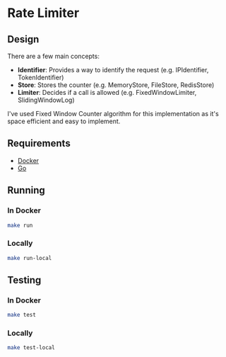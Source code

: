# Rate Limiter

## Design

There are a few main concepts:

* **Identifier**: Provides a way to identify the request (e.g. IPIdentifier, TokenIdentifier)
* **Store**: Stores the counter (e.g. MemoryStore, FileStore, RedisStore)
* **Limiter**: Decides if a call is allowed (e.g. FixedWindowLimiter, SlidingWindowLog)

I've used Fixed Window Counter algorithm for this implementation as it's space efficient and easy to implement.

## Requirements

* [Docker](https://docs.docker.com/get-docker/)
* [Go](https://golang.org/dl/)

## Running

### In Docker

```bash
make run
```

### Locally

```bash
make run-local
```

## Testing

### In Docker

```bash
make test
```

### Locally

```bash
make test-local
```
